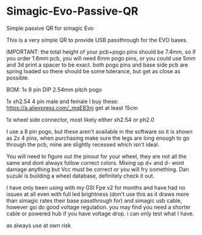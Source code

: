# Simagic-Evo-Passive-QR
Simple passive QR for simagic Evo

This is a very simple QR to provide USB passthrough for the EVO bases.

IMPORTANT: the total height of your pcb+pogo pins should be 7.4mm, so if you order 1.6mm pcb, you will need 6mm pogo pins, or you could use 5mm and 3d print a spacer to be exact. both pogo pins and base side pcb are spring loaded so there should be some tolerance, but get as close as possible.

BOM:
1x    8 pin DIP 2.54mm pitch pogo
    
1x    xh2.54 4 pin male and female
I buy these: https://a.aliexpress.com/_mqE83nj
get at least 15cm

1x wheel side connector, most likely either xh2.54 or ph2.0

I use a 8 pin pogo, but these aren't available in the software so it is shown as 2x 4 pins, when purchasing make sure the legs are long enough to go through the pcb, mine are slightly recessed which isn't ideal.

You will need to figure out the pinout for your wheel, they are not all the same and dont always follow correct colors. Mixing up d+ and d- wont damage anything but Vcc must be correct or you will fry something. Dan suzuki is building a wheel database, definitely check it out.

I have only been using with my GSI Fpe v2 for months and have had no issues at all even with full led brightness (don't use this as it draws more than simagic rates their base passthrough for) and simagic usb cable, however gsi do good voltage regulation. you may find you need a shorter cable or powered hub if you have voltage drop. i can only test what I have.

as always use at own risk
